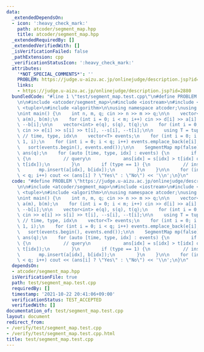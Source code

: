 ```yaml
---
data:
  _extendedDependsOn:
  - icon: ':heavy_check_mark:'
    path: atcoder/segment_map.hpp
    title: atcoder/segment_map.hpp
  _extendedRequiredBy: []
  _extendedVerifiedWith: []
  _isVerificationFailed: false
  _pathExtension: cpp
  _verificationStatusIcon: ':heavy_check_mark:'
  attributes:
    '*NOT_SPECIAL_COMMENTS*': ''
    PROBLEM: https://judge.u-aizu.ac.jp/onlinejudge/description.jsp?id=2880
    links:
    - https://judge.u-aizu.ac.jp/onlinejudge/description.jsp?id=2880
  bundledCode: "#line 1 \"test/segment_map.test.cpp\"\n#define PROBLEM \"https://judge.u-aizu.ac.jp/onlinejudge/description.jsp?id=2880\"\
    \n\n#include <atcoder/segment_map>\n#include <iostream>\n#include <vector>\n#include\
    \ <tuple>\n#include <algorithm>\n\nusing namespace atcoder;\nusing namespace std;\n\
    \nint main() {\n    int n, m, q; cin >> n >> m >> q;\n\n    vector<int> d(m),\
    \ a(m), b(m);\n    for (int i = 0; i < m; i++) cin >> d[i] >> a[i] >> b[i], --a[i],\
    \ --b[i];\n\n    vector<int> e(q), s(q), t(q);\n    for (int i = 0; i < q; i++)\
    \ cin >> e[i] >> s[i] >> t[i], --s[i], --t[i];\n\n    using T = tuple<int,int,int>;\
    \ // time, type, idx\n    vector<T> events;\n    for (int i = 0; i < m; i++) events.emplace_back(d[i],\
    \ 1, i);\n    for (int i = 0; i < q; i++) events.emplace_back(e[i], 0, i);\n \
    \   sort(events.begin(), events.end());\n\n    SegmentMap mp(false);\n    vector<int>\
    \ ans(q);\n    for (auto [time, type, idx] : events) {\n        if (type == 0)\
    \ {\n            // query\n            ans[idx] = s[idx] > t[idx] or mp.same(s[idx],\
    \ t[idx]);\n        }\n        if (type == 1) {\n            // insert\n     \
    \       mp.insert(a[idx], b[idx]);\n        }\n    }\n\n    for (int i = 0; i\
    \ < q; i++) cout << (ans[i] ? \"Yes\" : \"No\") << '\\n';\n}\n"
  code: "#define PROBLEM \"https://judge.u-aizu.ac.jp/onlinejudge/description.jsp?id=2880\"\
    \n\n#include <atcoder/segment_map>\n#include <iostream>\n#include <vector>\n#include\
    \ <tuple>\n#include <algorithm>\n\nusing namespace atcoder;\nusing namespace std;\n\
    \nint main() {\n    int n, m, q; cin >> n >> m >> q;\n\n    vector<int> d(m),\
    \ a(m), b(m);\n    for (int i = 0; i < m; i++) cin >> d[i] >> a[i] >> b[i], --a[i],\
    \ --b[i];\n\n    vector<int> e(q), s(q), t(q);\n    for (int i = 0; i < q; i++)\
    \ cin >> e[i] >> s[i] >> t[i], --s[i], --t[i];\n\n    using T = tuple<int,int,int>;\
    \ // time, type, idx\n    vector<T> events;\n    for (int i = 0; i < m; i++) events.emplace_back(d[i],\
    \ 1, i);\n    for (int i = 0; i < q; i++) events.emplace_back(e[i], 0, i);\n \
    \   sort(events.begin(), events.end());\n\n    SegmentMap mp(false);\n    vector<int>\
    \ ans(q);\n    for (auto [time, type, idx] : events) {\n        if (type == 0)\
    \ {\n            // query\n            ans[idx] = s[idx] > t[idx] or mp.same(s[idx],\
    \ t[idx]);\n        }\n        if (type == 1) {\n            // insert\n     \
    \       mp.insert(a[idx], b[idx]);\n        }\n    }\n\n    for (int i = 0; i\
    \ < q; i++) cout << (ans[i] ? \"Yes\" : \"No\") << '\\n';\n}\n"
  dependsOn:
  - atcoder/segment_map.hpp
  isVerificationFile: true
  path: test/segment_map.test.cpp
  requiredBy: []
  timestamp: '2021-10-22 20:41:06+09:00'
  verificationStatus: TEST_ACCEPTED
  verifiedWith: []
documentation_of: test/segment_map.test.cpp
layout: document
redirect_from:
- /verify/test/segment_map.test.cpp
- /verify/test/segment_map.test.cpp.html
title: test/segment_map.test.cpp
---
```

